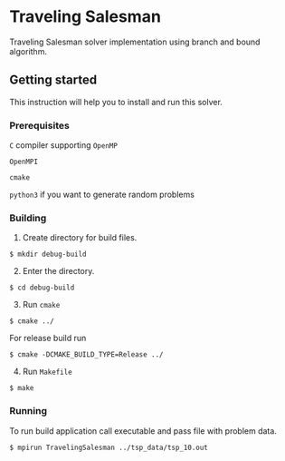 # Traveling Salesman

Traveling Salesman solver implementation using branch and bound algorithm.

## Getting started

This instruction will help you to install and run this solver.

### Prerequisites

`C` compiler supporting `OpenMP`

```OpenMPI```

```cmake``` 

`python3` if you want to generate random problems

### Building

1. Create directory for build files. 

```$ mkdir debug-build```

2. Enter the directory.

```$ cd debug-build```

3. Run `cmake`

```$ cmake ../```

For release build run 

```$ cmake -DCMAKE_BUILD_TYPE=Release ../```

4. Run `Makefile`

```$ make```

### Running 

To run build application call executable and pass file with problem data.

```$ mpirun TravelingSalesman ../tsp_data/tsp_10.out```